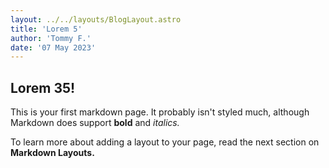 ```yaml
---
layout: ../../layouts/BlogLayout.astro
title: 'Lorem 5'
author: 'Tommy F.'
date: '07 May 2023'
---
```


## Lorem 35!

This is your first markdown page. It probably isn't styled much, although
Markdown does support **bold** and _italics._

To learn more about adding a layout to your page, read the next section on **Markdown Layouts.**
